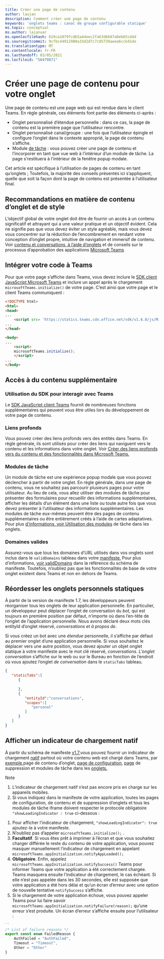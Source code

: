 ```yaml
---
title: Créer une page de contenu
author: laujan
description: Comment créer une page de contenu
keywords: 'onglets teams : canal de groupe configurable statique'
ms.topic: conceptual
ms.author: lajanuar
ms.openlocfilehash: 619ca1079fcdb5a44eec2fa63d6687a0eb65cd4d
ms.sourcegitcommit: 9cfbc44912980a33d2d7c7c85739aeea6ccb41de
ms.translationtype: MT
ms.contentlocale: fr-FR
ms.lasthandoff: 03/05/2021
ms.locfileid: "50479871"
---
```

# <a name="create-a-content-page-for-your-tab"></a>Créer une page de contenu pour votre onglet

Une page de contenu est une page web qui est rendue dans le client Teams. En règle générale, ces éléments font partie des éléments ci-après :

* Onglet personnalisé d’étendue personnelle : dans ce cas, la page de contenu est la première page que l’utilisateur rencontre.
* Onglet personnalisé canal/groupe : une fois que l’utilisateur épingle et configure l’onglet dans le contexte approprié, la page de contenu s’affiche.
* Module [de tâche](~/task-modules-and-cards/what-are-task-modules.md) : vous pouvez créer une page de contenu et l’incorporer en tant que vue web à l’intérieur d’un module de tâche. La page s’restituera à l’intérieur de la fenêtre popup modale.

Cet article est spécifique à l’utilisation de pages de contenu en tant qu’onglets ; Toutefois, la majorité des conseils présentés ici s’appliquent, quelle que soit la façon dont la page de contenu est présentée à l’utilisateur final.

## <a name="tab-content-and-style-guidelines"></a>Recommandations en matière de contenu d’onglet et de style

L’objectif global de votre onglet doit être de fournir un accès à un contenu significatif et attrayant qui a une valeur pratique et un objectif évident. Cela ne signifie pas que vous devez éviter un style agréable, mais vous devez vous concentrer sur la réduction de l’encombrement en rendant votre conception d’onglet propre, intuitive de navigation et immersif de contenu. Voir [contenu et conversations, à l’aide d’onglets](~/tabs/design/tabs.md) et de conseils sur le processus d’approbation des applications [Microsoft Teams](~/concepts/deploy-and-publish/appsource/prepare/frequently-failed-cases.md)

## <a name="integrate-your-code-with-teams"></a>Intégrer votre code à Teams

Pour que votre page s’affiche dans Teams, vous devez inclure le [SDK client JavaScript Microsoft Teams](/javascript/api/overview/msteams-client?view=msteams-client-js-latest) et inclure un appel après le chargement `microsoftTeams.initialize()` de votre page. C’est ainsi que votre page et le client Teams communiquent :

```html
<!DOCTYPE html>
<html>
<head>
...
    <script src= 'https://statics.teams.cdn.office.net/sdk/v1.6.0/js/MicrosoftTeams.min.js'></script>
...
</head>

<body>
...
    <script>
    microsoftTeams.initialize();
    </script>
...
</body>
```

## <a name="accessing-additional-content"></a>Accès à du contenu supplémentaire

### <a name="using-the-sdk-to-interact-with-teams"></a>Utilisation du SDK pour interagir avec Teams

Le [SDK JavaScript client Teams](~/tabs/how-to/using-teams-client-sdk.md) fournit de nombreuses fonctions supplémentaires qui peuvent vous être utiles lors du développement de votre page de contenu.

### <a name="deep-links"></a>Liens profonds

Vous pouvez créer des liens profonds vers des entités dans Teams. En règle générale, ils sont utilisés pour créer des liens qui naviguent vers le contenu et les informations dans votre onglet. Voir [Créer des liens profonds vers du contenu et des fonctionnalités dans Microsoft Teams.](~/concepts/build-and-test/deep-links.md)

### <a name="task-modules"></a>Modules de tâche

Un module de tâche est une expérience popup modale que vous pouvez déclencher à partir de votre onglet. En règle générale, dans une page de contenu, vous ne souhaitez pas parcourir plusieurs pages pour votre utilisateur. Au lieu de cela, vous allez utiliser des modules de tâche pour présenter des formulaires pour recueillir des informations supplémentaires, afficher les détails d’un élément dans une liste ou toute autre fois que vous devez présenter à l’utilisateur des informations supplémentaires. Les modules de tâche eux-mêmes peuvent être des pages de contenu supplémentaires ou être entièrement créés à l’aide de cartes adaptatives. Pour plus [d’informations, voir Utilisation des modules](~/task-modules-and-cards/task-modules/task-modules-tabs.md) de tâche dans les onglets.

### <a name="valid-domains"></a>Domaines valides

Assurez-vous que tous les domaines d’URL utilisés dans vos onglets sont inclus dans le `validDomains` tableau dans votre [manifeste.](~/concepts/build-and-test/apps-package.md) Pour plus d’informations, [voir validDomains](~/resources/schema/manifest-schema.md#validdomains) dans la référence du schéma de manifeste. Toutefois, n’oubliez pas que les fonctionnalités de base de votre onglet existent dans Teams et non en dehors de Teams.

## <a name="reorder-static-personal-tabs"></a>Réordesser les onglets personnels statiques

À partir de la version de manifeste 1.7, les développeurs peuvent réorganiser tous les onglets de leur application personnelle. En particulier, un développeur peut déplacer l’onglet de conversation du *bot,* qui est toujours en première position par défaut, n’importe où dans l’en-tête de l’onglet de l’application personnelle. Nous avons déclaré deux mots clés entityId d’onglet réservé, *conversations* et *à propos de*.

Si vous créez un bot avec une *étendue* personnelle, il s’affiche par défaut au premier onglet d’une application personnelle. Si vous souhaitez le déplacer vers une autre position, vous devez ajouter un objet onglet statique à votre manifeste avec le mot clé réservé, *conversations*. *L’onglet conversation* s’affiche sur le web ou sur le Bureau en fonction de l’endroit où vous ajoutez l’onglet *de conversation* dans le `staticTabs` tableau. 

```json
{
   "staticTabs":[
      {
         
      },
      {
         "entityId":"conversations",
         "scopes":[
            "personal"
         ]
      }
   ]
}
```

## <a name="show-a-native-loading-indicator"></a>Afficher un indicateur de chargement natif

À partir du schéma de manifeste [v1.7,](../../../resources/schema/manifest-schema.md)vous pouvez fournir un indicateur de chargement [natif](../../../resources/schema/manifest-schema.md#showloadingindicator) partout où votre contenu web est chargé dans Teams, par [exemple,](#integrate-your-code-with-teams)page de contenu d’onglet, [page de configuration,](configuration-page.md) [page](removal-page.md) de suppression et modules de tâche dans les [onglets.](../../../task-modules-and-cards/task-modules/task-modules-tabs.md)

> [!NOTE]
> 1. L’indicateur de chargement natif n’est pas encore pris en charge sur les appareils mobiles.
> 2. Si vous indiquez dans le manifeste de votre application, toutes les pages de configuration, de contenu et de suppression d’onglets et tous les modules de tâche iframe doivent respecter le protocole obligatoire  `"showLoadingIndicator : true`  ci-dessous :


1. Pour afficher l’indicateur de chargement, `"showLoadingIndicator": true` ajoutez-le à votre manifeste. 
2. N’oubliez pas d’appeler `microsoftTeams.initialize();` .
3. **Facultatif**. Si vous êtes prêt à imprimer à l’écran et que vous souhaitez charger différée le reste du contenu de votre application, vous pouvez masquer manuellement l’indicateur de chargement en appelant `microsoftTeams.appInitialization.notifyAppLoaded();`
4. **Obligatoire**. Enfin, appelez `microsoftTeams.appInitialization.notifySuccess()` Teams pour informer Teams que votre application a été correctement chargée. Teams masquera ensuite l’indicateur de chargement, le cas échéant. Si elle n’est pas appelée dans les 30 secondes, elle est supposée que votre application a été hors délai et qu’un écran d’erreur avec une option de nouvelle tentative  `notifySuccess`  s’affiche.
5. Si le chargement de votre application échoue, vous pouvez appeler Teams pour lui faire savoir `microsoftTeams.appInitialization.notifyFailure(reason);` qu’une erreur s’est produite. Un écran d’erreur s’affiche ensuite pour l’utilisateur :

```typescript
``
/* List of failure reasons */
export const enum FailedReason {
    AuthFailed = "AuthFailed",
    Timeout = "Timeout",
    Other = "Other"
}
```
>
